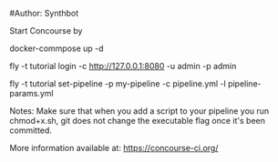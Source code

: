 #Author: Synthbot

Start Concourse by

docker-commpose up -d

fly -t tutorial login -c http://127.0.0.1:8080 -u admin -p admin

fly -t tutorial set-pipeline -p my-pipeline -c pipeline.yml -l pipeline-params.yml

Notes:
Make sure that when you add a script to your pipeline you run chmod+x.sh, git does not change the executable flag once it's been committed.

More information available at:
https://concourse-ci.org/
